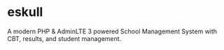 # eskull
A modern PHP &amp; AdminLTE 3 powered School Management System with CBT, results, and student management.
